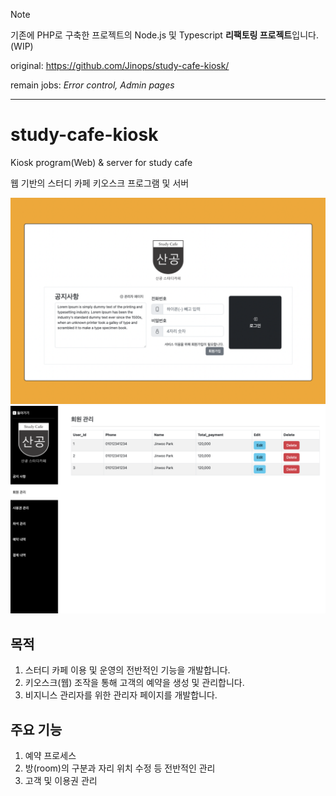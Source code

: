 > [!NOTE]  
> 기존에 PHP로 구축한 프로젝트의 Node.js 및 Typescript **리팩토링 프로젝트**입니다. (WIP)
> 
>original: https://github.com/Jinops/study-cafe-kiosk/
> 
> remain jobs: _Error control, Admin pages_
---

# study-cafe-kiosk

Kiosk program(Web) & server for study cafe

웹 기반의 스터디 카페 키오스크 프로그램 및 서버

![frontend](https://github.com/Jinops/study-cafe-kiosk/blob/main/images/screenshot_fe.png)
![backend](https://github.com/Jinops/study-cafe-kiosk/blob/main/images/screenshot_be.png)

## 목적

1. 스터디 카페 이용 및 운영의 전반적인 기능을 개발합니다.
2. 키오스크(웹) 조작을 통해 고객의 예약을 생성 및 관리합니다.
3. 비지니스 관리자를 위한 관리자 페이지를 개발합니다.

## 주요 기능
1. 예약 프로세스
2. 방(room)의 구분과 자리 위치 수정 등 전반적인 관리
3. 고객 및 이용권 관리
